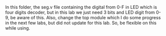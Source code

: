 In this folder, the seg.v file containing the digital from 0-F in LED which is four digits decoder, but in this lab we just need 3 bits and LED digit from 0-9, be aware of this.
Also, change the top module which I do some progress in the next few labs, but did not update for this lab. So, be flexible on this while using.
